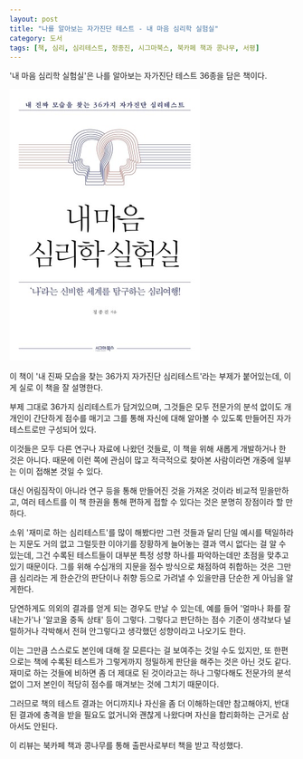 ```yaml
---
layout: post
title: "나를 알아보는 자가진단 테스트 - 내 마음 심리학 실험실"
category: 도서
tags: [책, 심리, 심리테스트, 정종진, 시그마북스, 북카페 책과 콩나무, 서평]
---
```


'내 마음 심리학 실험실'은
나를 알아보는 자가진단 테스트 36종을 담은 책이다.

![표지](/images/my-mind-psychology-lab-book-h480.jpg)

이 책이 '내 진짜 모습을 찾는 36가지 자가진단 심리테스트'라는 부제가 붙어있는데,
이게 실로 이 책을 잘 설명한다.

부제 그대로 36가지 심리테스트가 담겨있으며,
그것들은 모두 전문가의 분석 없이도
개개인이 간단하게 점수를 매기고
그를 통해 자신에 대해 알아볼 수 있도록 만들어진 자가테스트로만 구성되어 있다.

이것들은 모두 다른 연구나 자료에 나왔던 것들로,
이 책을 위해 새롭게 개발하거나 한 것은 아니다.
때문에 이런 쪽에 관심이 많고 적극적으로 찾아본 사람이라면
개중에 일부는 이미 접해본 것일 수 있다.

대신 어림짐작이 아니라 연구 등을 통해 만들어진 것을 가져온 것이라 비교적 믿을만하고,
여러 테스트를 이 책 한권을 통해 편하게 접할 수 있다는 것은
분명히 장점이라 할 만하다.

소위 '재미로 하는 심리테스트'를 많이 해봤다만
그런 것들과 달리 단일 예시를 택일하라는 지문도 거의 없고
그럴듯한 이야기를 장황하게 늘어놓는 결과 역시 없다는 걸 알 수 있는데,
그건 수록된 테스트들이 대부분 특정 성향 하나를 파악하는데만 초점을 맞추고 있기 때문이다.
그를 위해 수십개의 지문을 점수 방식으로 채점하여 취합하는 것은
그만큼 심리라는 게 한순간의 판단이나 취향 등으로 가려낼 수 있을만큼 단순한 게 아님을 알게한다.

당연하게도 의외의 결과를 얻게 되는 경우도 만날 수 있는데,
예를 들어 '얼마나 화를 잘 내는가'나 '알코올 중독 상태' 등이 그렇다.
그렇다고 판단하는 점수 기준이 생각보다 널럴하거나 각박해서
전혀 안그렇다고 생각했던 성향이라고 나오기도 한다.

이는 그만큼 스스로도 본인에 대해 잘 모른다는 걸 보여주는 것일 수도 있지만,
또 한편으로는 책에 수록된 테스트가 그렇게까지 정밀하게 판단을 해주는 것은 아닌 것도 같다.
재미로 하는 것들에 비하면 좀 더 제대로 된 것이라고는 하나
그렇다해도 전문가의 분석없이 그저 본인이 적당히 점수를 매겨보는 것에 그치기 때문이다.

그러므로 책의 테스트 결과는 어디까지나 자신을 좀 더 이해하는데만 참고해야지,
반대된 결과에 충격을 받을 필요도 없거니와
괜찮게 나왔다며 자신을 합리화하는 근거로 삼아서도 안된다.



<div class="im im-info">
이 리뷰는 북카페 책과 콩나무를 통해 출판사로부터 책을 받고 작성했다.
</div>
